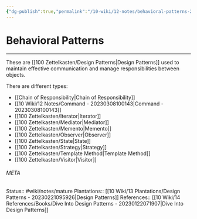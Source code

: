 ```yaml
---
{"dg-publish":true,"permalink":"/10-wiki/12-notes/behavioral-patterns-20230129065055/","tags":["wiki/meta/random"]}
---
```


# Behavioral Patterns
---
These are [[100 Zettelkasten/Design Patterns\|Design Patterns]] used to maintain effective communication and manage responsibilities between objects.

There are different types:
- [[Chain of Responsibility\|Chain of Responsibility]]
- [[10 Wiki/12 Notes/Command - 20230308100143\|Command - 20230308100143]]
- [[100 Zettelkasten/Iterator\|Iterator]]
- [[100 Zettelkasten/Mediator\|Mediator]]
- [[100 Zettelkasten/Memento\|Memento]]
- [[100 Zettelkasten/Observer\|Observer]]
- [[100 Zettelkasten/State\|State]]
- [[100 Zettelkasten/Strategy\|Strategy]]
- [[100 Zettelkasten/Template Method\|Template Method]]
- [[100 Zettelkasten/Visitor\|Visitor]]




###### META
Status:: #wiki/notes/mature
Plantations:: [[10 Wiki/13 Plantations/Design Patterns - 20230221095926\|Design Patterns]]
References:: [[10 Wiki/14 References/Books/Dive Into Design Patterns - 20230122071907\|Dive Into Design Patterns]]
